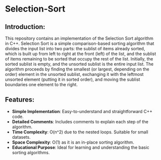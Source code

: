 # Selection-Sort

## Introduction: 
This repository contains an implementation of the Selection Sort algorithm in C++. Selection Sort is a simple comparison-based sorting algorithm that divides the input list into two parts: the sublist of items already sorted, which is built up from left to right at the front (left) of the list, and the sublist of items remaining to be sorted that occupy the rest of the list. Initially, the sorted sublist is empty, and the unsorted sublist is the entire input list. The algorithm proceeds by finding the smallest (or largest, depending on the order) element in the unsorted sublist, exchanging it with the leftmost unsorted element (putting it in sorted order), and moving the sublist boundaries one element to the right.

## Features:
- **Simple Implementation**: Easy-to-understand and straightforward C++ code.
- **Detailed Comments**: Includes comments to explain each step of the algorithm.
- **Time Complexity**: O(n^2) due to the nested loops. Suitable for small datasets.
- **Space Complexity**: O(1) as it is an in-place sorting algorithm.
- **Educational Purpose**: Ideal for learning and understanding the basic sorting algorithms.
